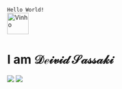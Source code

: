 <code>Hello World! </code><img alt="Vinho" height="50" width="50" src="https://unavatar.vercel.app/github/deividsassaki">
</div>
<h1>I am &Dscr;&escr;&iscr;&vscr;&iscr;&dscr; &Sscr;&ascr;&sscr;&sscr;&ascr;&kscr;&iscr;
</h1>

   <p><p>
<div> 
   <a href="https://www.linkedin.com/in/deivid-sassaki/" target="_blank"><img src="https://img.shields.io/badge/DeividSassaki-white?logo=LinkedIn&logoColor=0A66C2&style=plastic" target="_blank" rel="noopener noreferrer"></a>
<a href="https://www.facebook.com/deivid.sassaki" target="_blank"><img src="https://img.shields.io/badge/DeividSassaki-white?logo=Facebook&logoColor=1877F2&style=plastic" target="_blank" rel="noopener noreferrer"></a>
